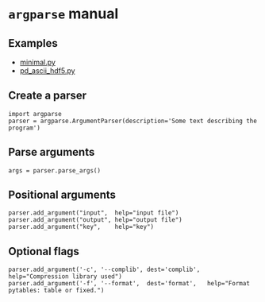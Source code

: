 # `argparse` manual

## Examples

- [minimal.py](./examples/minimal.py)
- [pd_ascii_hdf5.py](./examples/pd_ascii_hdf5.py)

## Create a parser

~~~~
import argparse
parser = argparse.ArgumentParser(description='Some text describing the program')
~~~~

## Parse arguments

~~~~
args = parser.parse_args()
~~~~

## Positional arguments

~~~~
parser.add_argument("input",  help="input file")
parser.add_argument("output", help="output file")
parser.add_argument("key",    help="key")
~~~~

## Optional flags

~~~~
parser.add_argument('-c', '--complib', dest='complib', help="Compression library used")
parser.add_argument('-f', '--format',  dest='format',   help="Format pytables: table or fixed.")
~~~~


